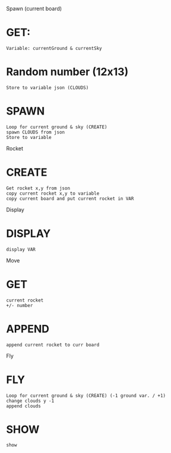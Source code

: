 Spawn (current board)
  # GET:
    Variable: currentGround & currentSky
  # Random number (12x13)
    Store to variable json (CLOUDS)
  # SPAWN
    Loop for current ground & sky (CREATE)
    spawn CLOUDS from json
    Store to variable

Rocket
  # CREATE
    Get rocket x,y from json
    copy current rocket x,y to variable
    copy current board and put current rocket in VAR

Display
  # DISPLAY
    display VAR

Move
  # GET
    current rocket
    +/- number

  # APPEND  
    append current rocket to curr board


Fly 
  # FLY
    Loop for current ground & sky (CREATE) (-1 ground var. / +1)
    change clouds y -1
    append clouds

  # SHOW
    show 